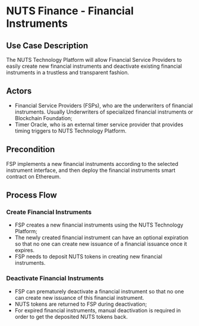 # NUTS Finance - Financial Instruments

## Use Case Description

The NUTS Technology Platform will allow Financial Service Providers to easily create new financial instruments and deactivate existing financial instruments in a trustless and transparent fashion.

## Actors

* Financial Service Providers \(FSPs\), who are the underwriters of financial instruments. Usually Underwriters of specialized financial instruments or Blockchain Foundation;
* Timer Oracle, who is an external timer service provider that provides timing triggers to NUTS Technology Platform.

## Precondition

FSP implements a new financial instruments according to the selected instrument interface, and then deploy the financial instruments smart contract on Ethereum.

## Process Flow

### Create Financial Instruments

* FSP creates a new financial instruments using the NUTS Technology Platform;
* The newly created financial instrument can have an optional expiration so that no one can create new issuance of a financial issuance once it expires.
* FSP needs to deposit NUTS tokens in creating new financial instruments.

### Deactivate Financial Instruments

* FSP can prematurely deactivate a financial instrument so that no one can create new issuance of this financial instrument.
* NUTS tokens are returned to FSP during deactivation;
* For expired financial instruments, manual deactivation is required in order to get the deposited NUTS tokens back.



